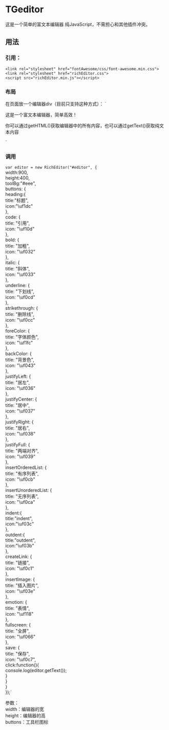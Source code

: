# TGeditor
这是一个简单的富文本编辑器
纯JavaScript，不需担心和其他插件冲突。

## 用法
### 引用：
`<link rel="stylesheet" href="fontAwesome/css/font-awesome.min.css">  `
`<link rel="stylesheet" href="richEditor.css">`  
`<script src="richEditor.min.js"></script>`

### 布局
在页面放一个编辑器div（目前只支持这种方式）：
`<div id="editor">     
  <p>这是一个富文本编辑器，简单高效！</p>     
  <p>你可以通过getHTML()获取编辑器中的所有内容，也可以通过getText()获取纯文本内容</p>  
</div>` 

### 调用
`var editor = new RichEditor("#editor", {`   
	 width:900,   
	 height:400,   
  	toolBg:"#eee",   
  	buttons: {   
    heading:{   
      title:"标题",   
      icon:"\uf1dc"   
    },   
    code: {   
      title: "引用",   
      icon: "\uf10d"   
    },   
    bold: {   
      title: "加粗",   
      icon: "\uf032"   
    },   
    italic: {   
      title: "斜体",   
      icon: "\uf033"   
    },   
    underline: {   
      title: "下划线",   
      icon: "\uf0cd"   
    },   
    strikethrough: {   
      title: "删除线",   
      icon: "\uf0cc"   
    },   
    foreColor: {   
      title: "字体颜色",   
      icon: "\uf1fc"   
    },   
    backColor: {   
      title: "背景色",   
      icon: "\uf043"   
    },   
    justifyLeft: {   
      title: "居左",   
      icon: "\uf036"   
    },   
    justifyCenter: {   
      title: "居中",   
      icon: "\uf037"   
    },   
    justifyRight: {   
      title: "居右",   
      icon: "\uf038"   
    },   
    justifyFull: {   
      title: "两端对齐",   
      icon: "\uf039"   
    },   
    insertOrderedList: {   
      title: "有序列表",   
      icon: "\uf0cb"   
    },   
    insertUnorderedList: {   
      title: "无序列表",   
      icon: "\uf0ca"   
    },   
    indent:{   
      title:"indent",   
      icon:"\uf03c"   
    },   
    outdent:{   
      title:"outdent",   
      icon:"\uf03b"   
    },   
    createLink: {   
      title: "链接",   
      icon: "\uf0c1"   
    },   
    insertImage: {   
      title: "插入图片",   
      icon: "\uf03e"   
    },   
    emotion: {   
      title: "表情",   
      icon: "\uf118"   
    },   
    fullscreen: {   
      title: "全屏",   
      icon: "\uf066"   
    },   
    save: {   
      title: "保存",   
      icon: "\uf0c7",   
      click:function(){   
        console.log(editor.getText());   
      }   
    }   
  }   
});`  
	
参数：  
width：编辑器的宽  
height：编辑器的高  
buttons：工具栏图标  

